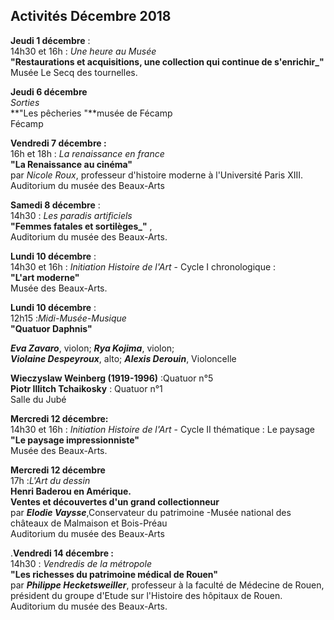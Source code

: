 ## Activités Décembre 2018


**Jeudi 1 décembre** :  
14h30 et 16h : _Une heure au Musée_   
**"Restaurations et acquisitions, une collection qui continue de s'enrichir_"**   
Musée Le Secq des tournelles.  

**Jeudi 6 décembre**  
_Sorties_  
**"Les pêcheries "**musée de Fécamp  
Fécamp

**Vendredi 7 décembre :**  
16h et 18h : _La renaissance en france_   
**"La Renaissance au cinéma"**  
par _Nicole Roux_, professeur d'histoire moderne à l'Université Paris XIII.  
Auditorium du musée des Beaux-Arts

**Samedi 8 décembre** :  
14h30  : _Les paradis artificiels_   
**"Femmes fatales et sortilèges_"** ,  
Auditorium du musée des Beaux-Arts. 

**Lundi 10 décembre** :  
14h30 et 16h : _Initiation Histoire de l'Art_  - Cycle I chronologique :  
**"L'art moderne"**   
Musée des Beaux-Arts.  

**Lundi 10 décembre** :  
12h15 :_Midi-Musée-Musique_  
**"Quatuor Daphnis"**  

_**Eva Zavaro**_, violon; _**Rya Kojima**_, violon;  
_**Violaine Despeyroux**_, alto; _**Alexis Derouin**_, Violoncelle  

**Wieczyslaw Weinberg (1919-1996)** :Quatuor n°5  
**Piotr Illitch Tchaikosky** : Quatuor n°1    
 Salle du Jubé

**Mercredi 12 décembre:**  
14h30 et 16h : _Initiation Histoire de l'Art_  - Cycle II thématique : Le paysage   
**"Le paysage impressionniste"**   
Musée des Beaux-Arts.  

**Mercredi 12 décembre**  
17h :_L'Art du dessin_  
**Henri Baderou en Amérique.  
Ventes et découvertes d'un grand collectionneur**  
par **_Elodie Vaysse_**,Conservateur  du patrimoine -Musée national des châteaux de Malmaison et Bois-Préau  
Auditorium du musée des Beaux-Arts

 
.**Vendredi 14 décembre :**  
14h30 : _Vendredis de la métropole_   
**"Les richesses du patrimoine médical de Rouen"**  
par _**Philippe Hecketsweiller**_, professeur à la faculté de Médecine de Rouen, président du groupe d'Etude sur l'Histoire des hôpitaux de Rouen.  
Auditorium du musée des Beaux-Arts.
